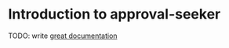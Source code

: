 # Introduction to approval-seeker

TODO: write [great documentation](http://jacobian.org/writing/what-to-write/)
